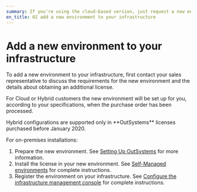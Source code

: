 ```yaml
---
summary: If you're using the cloud-based version, just request a new environment. If you're using the on-premises version, you need to get a license for the new environment.
en_title: 02 add a new environment to your infrastructure
---
```


# Add a new environment to your infrastructure

To add a new environment to your infrastructure, first contact your sales representative to discuss the requirements for the new environment and the details about obtaining an additional license.

For Cloud or Hybrid customers the new environment will be set up for you, according to your specifications, when the purchase order has been processed. 

<div class="info" markdown="1">
Hybrid configurations are supported only in **OutSystems** licenses purchased before January 2020.
</div>

For on-premises installations:

1. Prepare the new environment. See [Setting Up OutSystems](https://success.outsystems.com/Documentation/11/Setting_Up_OutSystems#On-Premises) for more information.
1. Install the license in your new environment. See [Self-Managed environments](https://success.outsystems.com/Support/Enterprise_Customers/Licensing/Manage_and_Upgrade/03_Get_a_license_file_for_an_environment#Self-managed_environments) for complete instructions.
1. Register the environment on your infrastructure. See [Configure the infrastructure management console](https://success.outsystems.com/Documentation/11/Setting_Up_OutSystems/Configure_the_infrastructure_management_console) for complete instructions.

